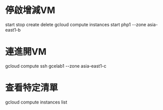 # 停啟增減VM
start stop create delete
gcloud compute instances start php1 --zone asia-east1-b
# 連進開VM
gcloud compute ssh gcelab1 --zone asia-east1-c

# 查看特定清單
gcloud compute instances list
